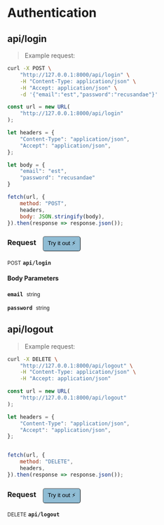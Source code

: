 # Authentication


## api/login




> Example request:

```bash
curl -X POST \
    "http://127.0.0.1:8000/api/login" \
    -H "Content-Type: application/json" \
    -H "Accept: application/json" \
    -d '{"email":"est","password":"recusandae"}'

```

```javascript
const url = new URL(
    "http://127.0.0.1:8000/api/login"
);

let headers = {
    "Content-Type": "application/json",
    "Accept": "application/json",
};

let body = {
    "email": "est",
    "password": "recusandae"
}

fetch(url, {
    method: "POST",
    headers,
    body: JSON.stringify(body),
}).then(response => response.json());
```


<div id="execution-results-POSTapi-login" hidden>
    <blockquote>Received response<span id="execution-response-status-POSTapi-login"></span>:</blockquote>
    <pre class="json"><code id="execution-response-content-POSTapi-login"></code></pre>
</div>
<div id="execution-error-POSTapi-login" hidden>
    <blockquote>Request failed with error:</blockquote>
    <pre><code id="execution-error-message-POSTapi-login"></code></pre>
</div>
<form id="form-POSTapi-login" data-method="POST" data-path="api/login" data-authed="0" data-hasfiles="0" data-headers='{"Content-Type":"application\/json","Accept":"application\/json"}' onsubmit="event.preventDefault(); executeTryOut('POSTapi-login', this);">
<h3>
    Request&nbsp;&nbsp;&nbsp;
        <button type="button" style="background-color: #8fbcd4; padding: 5px 10px; border-radius: 5px; border-width: thin;" id="btn-tryout-POSTapi-login" onclick="tryItOut('POSTapi-login');">Try it out ⚡</button>
    <button type="button" style="background-color: #c97a7e; padding: 5px 10px; border-radius: 5px; border-width: thin;" id="btn-canceltryout-POSTapi-login" onclick="cancelTryOut('POSTapi-login');" hidden>Cancel</button>&nbsp;&nbsp;
    <button type="submit" style="background-color: #6ac174; padding: 5px 10px; border-radius: 5px; border-width: thin;" id="btn-executetryout-POSTapi-login" hidden>Send Request 💥</button>
    </h3>
<p>
<small class="badge badge-black">POST</small>
 <b><code>api/login</code></b>
</p>
<h4 class="fancy-heading-panel"><b>Body Parameters</b></h4>
<p>
<b><code>email</code></b>&nbsp;&nbsp;<small>string</small>  &nbsp;
<input type="text" name="email" data-endpoint="POSTapi-login" data-component="body" required  hidden>
<br>

</p>
<p>
<b><code>password</code></b>&nbsp;&nbsp;<small>string</small>  &nbsp;
<input type="password" name="password" data-endpoint="POSTapi-login" data-component="body" required  hidden>
<br>

</p>

</form>


## api/logout




> Example request:

```bash
curl -X DELETE \
    "http://127.0.0.1:8000/api/logout" \
    -H "Content-Type: application/json" \
    -H "Accept: application/json"
```

```javascript
const url = new URL(
    "http://127.0.0.1:8000/api/logout"
);

let headers = {
    "Content-Type": "application/json",
    "Accept": "application/json",
};


fetch(url, {
    method: "DELETE",
    headers,
}).then(response => response.json());
```


<div id="execution-results-DELETEapi-logout" hidden>
    <blockquote>Received response<span id="execution-response-status-DELETEapi-logout"></span>:</blockquote>
    <pre class="json"><code id="execution-response-content-DELETEapi-logout"></code></pre>
</div>
<div id="execution-error-DELETEapi-logout" hidden>
    <blockquote>Request failed with error:</blockquote>
    <pre><code id="execution-error-message-DELETEapi-logout"></code></pre>
</div>
<form id="form-DELETEapi-logout" data-method="DELETE" data-path="api/logout" data-authed="0" data-hasfiles="0" data-headers='{"Content-Type":"application\/json","Accept":"application\/json"}' onsubmit="event.preventDefault(); executeTryOut('DELETEapi-logout', this);">
<h3>
    Request&nbsp;&nbsp;&nbsp;
        <button type="button" style="background-color: #8fbcd4; padding: 5px 10px; border-radius: 5px; border-width: thin;" id="btn-tryout-DELETEapi-logout" onclick="tryItOut('DELETEapi-logout');">Try it out ⚡</button>
    <button type="button" style="background-color: #c97a7e; padding: 5px 10px; border-radius: 5px; border-width: thin;" id="btn-canceltryout-DELETEapi-logout" onclick="cancelTryOut('DELETEapi-logout');" hidden>Cancel</button>&nbsp;&nbsp;
    <button type="submit" style="background-color: #6ac174; padding: 5px 10px; border-radius: 5px; border-width: thin;" id="btn-executetryout-DELETEapi-logout" hidden>Send Request 💥</button>
    </h3>
<p>
<small class="badge badge-red">DELETE</small>
 <b><code>api/logout</code></b>
</p>
</form>



